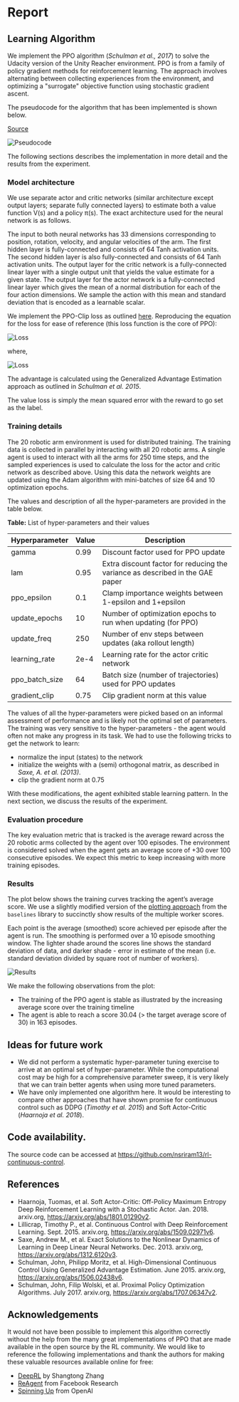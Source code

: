 # Report

## Learning Algorithm
We implement the PPO algorithm (_Schulman et al., 2017_) to solve the Udacity version of the Unity Reacher
environment. PPO is from a family of policy gradient methods for reinforcement learning. The approach involves
alternating between collecting experiences from the environment, and optimizing a "surrogate" objective
function using stochastic gradient ascent.

The pseudocode for the algorithm that has been implemented is shown below.

[Source](https://spinningup.openai.com/en/latest/algorithms/ppo.html#pseudocode)

![Pseudocode](./images/pseudocode.svg)

The following sections describes the implementation in more detail and the results from the experiment.

### Model architecture
We use separate actor and critic networks (similar architecture except output layers;
separate fully connected layers) to estimate both a value function V(s) and a policy π(s).
The exact architecture used for the neural network is as follows.

The input to both neural networks has 33 dimensions corresponding to position, rotation, velocity,
and angular velocities of the arm. The first hidden layer is fully-connected and
consists of 64 Tanh activation units. The second hidden layer is also fully-connected and consists of
64 Tanh activation units. The output layer for the critic network is a fully-connected linear layer
with a single output unit that yields the value estimate for a given state. The output layer for the
actor network is a fully-connected linear layer which gives the mean of a normal distribution for each of
the four action dimensions. We sample the action with this mean and standard deviation that is
encoded as a learnable scalar.

We implement the PPO-Clip loss as outlined
[here](https://spinningup.openai.com/en/latest/algorithms/ppo.html?highlight=PPO#key-equations).
Reproducing the equation for the loss for ease of reference (this loss function is the core of PPO):

![Loss](images/lossp1.svg)

where,

![Loss](images/lossp2.svg)

The advantage is calculated using the Generalized Advantage Estimation approach as outlined
in _Schulman et al. 2015_.

The value loss is simply the mean squared error with the reward to go set as the label.

### Training details

The 20 robotic arm environment is used for distributed training. The training data is collected
in parallel by interacting with all 20 robotic arms. A single agent is used to interact with all
the arms for 250 time steps, and the sampled experiences is used to calculate the loss
for the actor and critic network as described above. Using this data the network weights are updated
using the Adam algorithm with mini-batches of size 64 and 10 optimization epochs.

The values and description of all the hyper-parameters are provided in the table below.

**Table:** List of hyper-parameters and their values

Hyperparameter | Value | Description
------------ | ------------- | -------------
gamma | 0.99 | Discount factor used for PPO update
lam | 0.95 | Extra discount factor for reducing the variance as described in the GAE paper
ppo_epsilon | 0.1 | Clamp importance weights between 1-epsilon and 1+epsilon
update_epochs | 10 | Number of optimization epochs to run when updating (for PPO)
update_freq | 250 | Number of env steps between updates (aka rollout length)
learning_rate | 2e-4 | Learning rate for the actor critic network
ppo_batch_size | 64 | Batch size (number of trajectories) used for PPO updates
gradient_clip | 0.75 | Clip gradient norm at this value

The values of all the hyper-parameters were picked based on an informal assessment of
performance and is likely not the optimal set of parameters. The training was very
sensitive to the hyper-parameters - the agent would often not make any progress in
its task. We had to use the following tricks to get the network to learn:
* normalize the input (states) to the network
* initialize the weights with a (semi) orthogonal matrix, as described in _Saxe, A. et al. (2013)_.
* clip the gradient norm at 0.75

With these modifications, the agent exhibited stable learning pattern. In the next section, we discuss
the results of the experiment.

### Evaluation procedure
The key evaluation metric that is tracked is the average reward across the 20 robotic arms collected by the agent
over 100 episodes. The environment is considered solved when the agent gets an average score of +30 over 100
consecutive episodes. We expect this metric to keep increasing with more training episodes.

### Results
The plot below shows the training curves tracking the agent’s average score. We use a slightly modified version of
the [plotting approach](https://github.com/openai/baselines/blob/master/docs/viz/viz.ipynb) from the `baselines`
library to succinctly show results of the multiple worker scores.

Each point is the average (smoothed) score achieved per episode after the agent is run. The smoothing is performed
over a 10 episode smoothing window. The lighter shade around the scores line shows the standard deviation of data,
and darker shade - error in estimate of the mean (i.e. standard deviation divided by square root of number of workers).

![Results](./images/results.png)

We make the following observations from the plot:
* The training of the PPO agent is stable as illustrated by the increasing average score over the training timeline
* The agent is able to reach a score 30.04 (> the target average score of 30) in 163 episodes.

## Ideas for future work
* We did not perform a systematic hyper-parameter tuning exercise to arrive at an optimal set of hyper-parameter. While
the computational cost may be high for a comprehensive parameter sweep, it is very likely that we can train better
agents when using more tuned parameters.
* We have only implemented one algorithm here. It would be interesting to compare other approaches that have shown
  promise for continuous control such as DDPG (_Timothy et al. 2015_) and Soft Actor-Critic (_Haarnoja et al. 2018_).

## Code availability.
The source code can be accessed at https://github.com/nsriram13/rl-continuous-control.

## References
* Haarnoja, Tuomas, et al. Soft Actor-Critic: Off-Policy Maximum Entropy Deep Reinforcement Learning with a Stochastic Actor. Jan. 2018. arxiv.org, https://arxiv.org/abs/1801.01290v2.
* Lillicrap, Timothy P., et al. Continuous Control with Deep Reinforcement Learning. Sept. 2015. arxiv.org, https://arxiv.org/abs/1509.02971v6.
* Saxe, Andrew M., et al. Exact Solutions to the Nonlinear Dynamics of Learning in Deep Linear Neural Networks. Dec. 2013. arxiv.org, https://arxiv.org/abs/1312.6120v3.
* Schulman, John, Philipp Moritz, et al. High-Dimensional Continuous Control Using Generalized Advantage Estimation. June 2015. arxiv.org, https://arxiv.org/abs/1506.02438v6.
* Schulman, John, Filip Wolski, et al. Proximal Policy Optimization Algorithms. July 2017. arxiv.org, https://arxiv.org/abs/1707.06347v2.

## Acknowledgements
It would not have been possible to implement this algorithm correctly without the help
from the many great implementations of PPO that are made available in the open source
by the RL community. We would like to reference the following implementations and thank
the authors for making these valuable resources available online for free:
* [DeepRL](https://github.com/ShangtongZhang/DeepRL) by Shangtong Zhang
* [ReAgent](https://github.com/facebookresearch/ReAgent/blob/master/reagent/training/ppo_trainer.py) from Facebook Research
* [Spinning Up](https://github.com/openai/spinningup/blob/master/spinup/algos/pytorch/ppo/ppo.py) from OpenAI
